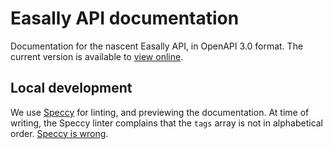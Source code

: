 # Easally API documentation

Documentation for the nascent Easally API, in OpenAPI 3.0 format. The current version is available to [view online](https://bump.sh/doc/easally).

## Local development
We use [Speccy](https://speccy.io/) for linting, and previewing the documentation. At time of writing, the Speccy linter complains that the `tags` array is not in alphabetical order. [Speccy is wrong](https://github.com/wework/speccy/issues/366).